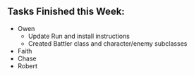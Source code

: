 ## Tasks Finished this Week:
- Owen
  - Update Run and install instructions
  - Created Battler class and character/enemy subclasses
- Faith
- Chase
- Robert